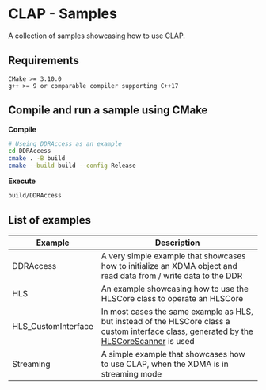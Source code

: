 # CLAP - Samples

A collection of samples showcasing how to use CLAP.<br>

## Requirements

	CMake >= 3.10.0
	g++ >= 9 or comparable compiler supporting C++17

## Compile and run a sample using CMake

**Compile**

```bash
# Useing DDRAccess as an example
cd DDRAccess
cmake . -B build
cmake --build build --config Release
```

**Execute**

```bash
build/DDRAccess
```

## List of examples

| Example | Description |
| ------- | ----------- |
| DDRAccess | A very simple example that showcases how to initialize an XDMA object and read data from / write data to the DDR |
| HLS | An example showcasing how to use the HLSCore class to operate an HLSCore |
| HLS_CustomInterface | In most cases the same example as HLS, but instead of the HLSCore class a custom interface class, generated by the [HLSCoreScanner](https://github.com/fporrmann/HLSCoreScanner) is used |
| Streaming | A simple example that showcases how to use CLAP, when the XDMA is in streaming mode |